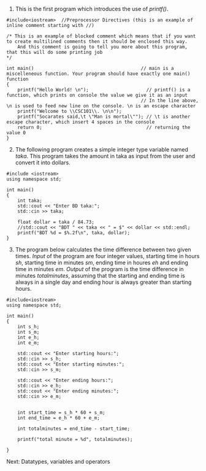 1. This is the first program which introduces the use of *printf()*. 

```
#include<iostream>  //Preprocessor Directives (this is an example of inline comment starting with //)

/* This is an example of blocked comment which means that if you want to create multilined comments then it should be enclosed this way.
	And this comment is going to tell you more about this program, that this will do some printing job
*/

int main()                                       // main is a miscelleneous function. Your program should have exactly one main() function
{
	printf("Hello World! \n");                     // printf() is a function, which prints on console the value we give it as an input
                                                 // In the line above, \n is used to feed new line on the console. \n is an escape character
	printf("Welcome to \\CSC101\\. \n\n"); 
	printf("Socarates said,\t \"Man is mortal\""); // \t is another escape character, which insert 4 spaces in the console
	return 0;                                      // returning the value 0
}
```

2. The following program creates a simple integer type variable named _taka_. This program takes the amount in taka as input from the user and convert it into dollars. 

```
#include <iostream>
using namespace std;

int main()
{
    int taka;
    std::cout << "Enter BD taka:";
    std::cin >> taka;

    float dollar = taka / 84.73;
    //std::cout << "BDT " << taka << " = $" << dollar << std::endl;
    printf("BDT %d = $%.2f\n", taka, dollar);
}
```

3. The program below calculates the time difference between two given times. *Input* of the program are four integer values, starting time in hours _sh_, starting time in minutes _sm_, ending time in houres _eh_ and ending time in minutes _em_. *Output* of the program is the time difference in minutes _totalminutes_, assuming that the starting and ending time is always in a single day and ending hour is always greater than starting hours. 

```
#include<iostream>
using namespace std;

int main()
{
	int s_h;
	int s_m;
	int e_h;
	int e_m;

	std::cout << "Enter starting hours:";
	std::cin >> s_h;
	std::cout << "Enter starting minutes:";
	std::cin >> s_m;

	std::cout << "Enter ending hours:";
	std::cin >> e_h;
	std::cout << "Enter ending minutes:";
	std::cin >> e_m;
	

	int start_time = s_h * 60 + s_m;
	int end_time = e_h * 60 + e_m;

	int totalminutes = end_time - start_time;

	printf("total minute = %d", totalminutes);

}
```
Next: Datatypes, variables and operators
